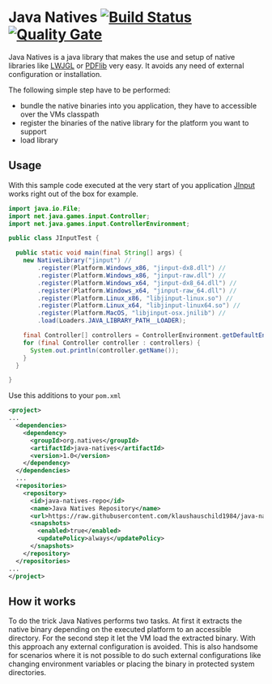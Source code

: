 # Java Natives [![Build Status](https://travis-ci.org/klaushauschild1984/java-natives.svg?branch=master)](https://travis-ci.org/klaushauschild1984/java-natives) [![Quality Gate](https://sonarcloud.io/api/badges/gate?key=org.natives%3Ajava-natives)](https://sonarcloud.io/dashboard?id=org.natives%3Ajava-natives)

Java Natives is a java library that makes the use and setup of native libraries like [LWJGL](https://www.lwjgl.org/) or
[PDFlib](http://www.pdflib.com) very easy. It avoids any need of external configuration or installation.

The following simple step have to be performed:
* bundle the native binaries into you application, they have to accessible over the VMs classpath
* register the binaries of the native library for the platform you want to support
* load library

## Usage

With this sample code executed at the very start of you application [JInput](https://github.com/jinput/jinput) works
right out of the box for example.

```java
import java.io.File;
import net.java.games.input.Controller;
import net.java.games.input.ControllerEnvironment;

public class JInputTest {

  public static void main(final String[] args) {
    new NativeLibrary("jinput") //
        .register(Platform.Windows_x86, "jinput-dx8.dll") //
        .register(Platform.Windows_x86, "jinput-raw.dll") //
        .register(Platform.Windows_x64, "jinput-dx8_64.dll") //
        .register(Platform.Windows_x64, "jinput-raw_64.dll") //
        .register(Platform.Linux_x86, "libjinput-linux.so") //
        .register(Platform.Linux_x64, "libjinput-linux64.so") //
        .register(Platform.MacOS, "libjinput-osx.jnilib") //
        .load(Loaders.JAVA_LIBRARY_PATH__LOADER);

    final Controller[] controllers = ControllerEnvironment.getDefaultEnvironment().getControllers();
    for (final Controller controller : controllers) {
      System.out.println(controller.getName());
    }
  }

}
```

Use this additions to your `pom.xml`

```xml
<project>
...
  <dependencies>
    <dependency>
      <groupId>org.natives</groupId>
      <artifactId>java-natives</artifactId>
      <version>1.0</version>
    </dependency>
  </dependencies>
  ...
  <repositories>
    <repository>
      <id>java-natives-repo</id>
      <name>Java Natives Repository</name>
      <url>https://raw.githubusercontent.com/klaushauschild1984/java-natives/mvn-repo/</url>
      <snapshots>
        <enabled>true</enabled>
        <updatePolicy>always</updatePolicy>
      </snapshots>
    </repository>
  </repositories>
...
</project>
```

## How it works

To do the trick Java Natives performs two tasks. At first it extracts the native binary depending on the executed
platform to an accessible directory. For the second step it let the VM load the extracted binary. With this approach any
external configuration is avoided. This is also handsome for scenarios where it is not possible to do such external
configurations like changing environment variables or placing the binary in protected system directories.

